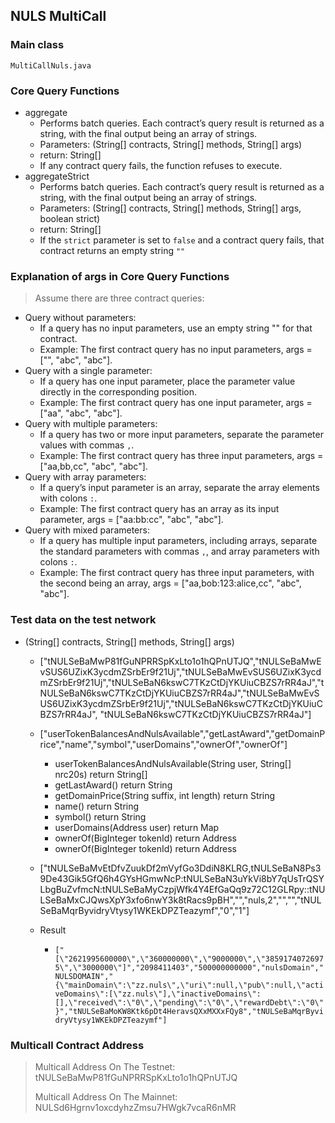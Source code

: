 ## NULS MultiCall

### Main class

`MultiCallNuls.java`

### Core Query Functions

- aggregate
    - Performs batch queries. Each contract’s query result is returned as a string, with the final output being an array of strings.
    - Parameters: (String[] contracts, String[] methods, String[] args)
    - return: String[]
    - If any contract query fails, the function refuses to execute.
- aggregateStrict
    - Performs batch queries. Each contract’s query result is returned as a string, with the final output being an array of strings.
    - Parameters: (String[] contracts, String[] methods, String[] args, boolean strict)
    - return: String[]
    - If the `strict` parameter is set to `false` and a contract query fails, that contract returns an empty string `""`

### Explanation of args in Core Query Functions

> Assume there are three contract queries:

- Query without parameters:
    - If a query has no input parameters, use an empty string "" for that contract.
    - Example: The first contract query has no input parameters, args = ["", "abc", "abc"].
- Query with a single parameter:
    - If a query has one input parameter, place the parameter value directly in the corresponding position.
    - Example: The first contract query has one input parameter, args = ["aa", "abc", "abc"].
- Query with multiple parameters:
    - If a query has two or more input parameters, separate the parameter values with commas `,`.
    - Example: The first contract query has three input parameters, args = ["aa,bb,cc", "abc", "abc"].
- Query with array parameters:
    - If a query’s input parameter is an array, separate the array elements with colons `:`.
    - Example: The first contract query has an array as its input parameter, args = ["aa:bb:cc", "abc", "abc"].
- Query with mixed parameters:
    - If a query has multiple input parameters, including arrays, separate the standard parameters with commas `,`, and array parameters with colons `:`.
    - Example: The first contract query has three input parameters, with the second being an array, args = ["aa,bob:123:alice,cc", "abc", "abc"].

### Test data on the test network

- (String[] contracts, String[] methods, String[] args)

    - ["tNULSeBaMwP81fGuNPRRSpKxLto1o1hQPnUTJQ","tNULSeBaMwEvSUS6UZixK3ycdmZSrbEr9f21Uj","tNULSeBaMwEvSUS6UZixK3ycdmZSrbEr9f21Uj","tNULSeBaN6kswC7TKzCtDjYKUiuCBZS7rRR4aJ","tNULSeBaN6kswC7TKzCtDjYKUiuCBZS7rRR4aJ","tNULSeBaMwEvSUS6UZixK3ycdmZSrbEr9f21Uj","tNULSeBaN6kswC7TKzCtDjYKUiuCBZS7rRR4aJ", "tNULSeBaN6kswC7TKzCtDjYKUiuCBZS7rRR4aJ"]
    - ["userTokenBalancesAndNulsAvailable","getLastAward","getDomainPrice","name","symbol","userDomains","ownerOf","ownerOf"]
        - userTokenBalancesAndNulsAvailable(String user, String[] nrc20s) return String[]
        - getLastAward() return String
        - getDomainPrice(String suffix, int length) return String
        - name() return String
        - symbol() return String
        - userDomains(Address user) return Map
        - ownerOf(BigInteger tokenId) return Address
        - ownerOf(BigInteger tokenId) return Address
    - ["tNULSeBaMvEtDfvZuukDf2mVyfGo3DdiN8KLRG,tNULSeBaN8Ps39De43Gik5GfQ6h4GYsHGmwNcP:tNULSeBaN3uYkVi8bY7qUsTrQSYLbgBuZvfmcN:tNULSeBaMyCzpjWfk4Y4EfGaQq9z72C12GLRpy::tNULSeBaMxCJQwsXpY3xfo6nwY3k8tRacs9pBH","","nuls,2","","","tNULSeBaMqrByvidryVtysy1WKEkDPZTeazymf","0","1"]

    - Result
        - `["[\"2621995600000\",\"360000000\",\"9000000\",\"38591740726975\",\"3000000\"]","2098411403","500000000000","nulsDomain","NULSDOMAIN","{\"mainDomain\":\"zz.nuls\",\"uri\":null,\"pub\":null,\"activeDomains\":[\"zz.nuls\"],\"inactiveDomains\":[],\"received\":\"0\",\"pending\":\"0\",\"rewardDebt\":\"0\"}","tNULSeBaMoKW8Ktk6pDt4HeravsQXxMXXxFQy8","tNULSeBaMqrByvidryVtysy1WKEkDPZTeazymf"]
`

### Multicall Contract Address

> Multicall Address On The Testnet: tNULSeBaMwP81fGuNPRRSpKxLto1o1hQPnUTJQ
>
> Multicall Address On The Mainnet: NULSd6Hgrnv1oxcdyhzZmsu7HWgk7vcaR6nMR

